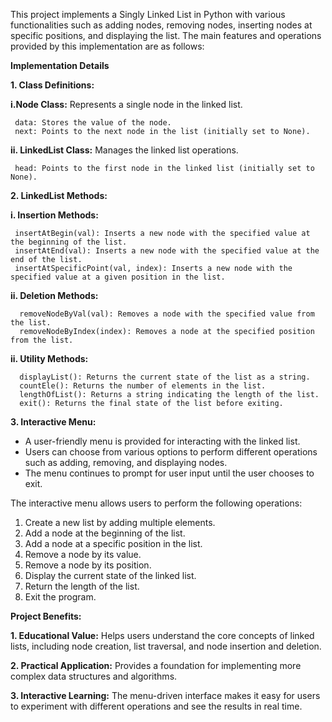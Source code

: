 This project implements a Singly Linked List in Python with various functionalities such as adding nodes, removing nodes, inserting nodes at specific positions, and displaying the list. The main features and operations provided by this implementation are as follows:

**Implementation Details**

**1. Class Definitions:**

   **i.Node Class:** Represents a single node in the linked list.
   
     data: Stores the value of the node.
     next: Points to the next node in the list (initially set to None).
    
   **ii. LinkedList Class:** Manages the linked list operations.
   
     head: Points to the first node in the linked list (initially set to None).
    
**2. LinkedList Methods:**

  **i. Insertion Methods:**
  
     insertAtBegin(val): Inserts a new node with the specified value at the beginning of the list.
     insertAtEnd(val): Inserts a new node with the specified value at the end of the list.
     insertAtSpecificPoint(val, index): Inserts a new node with the specified value at a given position in the list.
  **ii. Deletion Methods:**
  
      removeNodeByVal(val): Removes a node with the specified value from the list.
      removeNodeByIndex(index): Removes a node at the specified position from the list.
  **ii. Utility Methods:**
  
      displayList(): Returns the current state of the list as a string.
      countEle(): Returns the number of elements in the list.
      lengthOfList(): Returns a string indicating the length of the list.
      exit(): Returns the final state of the list before exiting.
**3. Interactive Menu:**
* A user-friendly menu is provided for interacting with the linked list.
* Users can choose from various options to perform different operations such as adding, removing, and displaying nodes.
* The menu continues to prompt for user input until the user chooses to exit.

The interactive menu allows users to perform the following operations:
1. Create a new list by adding multiple elements.
2. Add a node at the beginning of the list.
3. Add a node at a specific position in the list.
4. Remove a node by its value.
5. Remove a node by its position.
6. Display the current state of the linked list.
7. Return the length of the list.
8. Exit the program.


**Project Benefits:**

**1. Educational Value:** Helps users understand the core concepts of linked lists, including node creation, list traversal, and node insertion and deletion.

**2. Practical Application:** Provides a foundation for implementing more complex data structures and algorithms.

**3. Interactive Learning:** The menu-driven interface makes it easy for users to experiment with different operations and see the results in real time.
